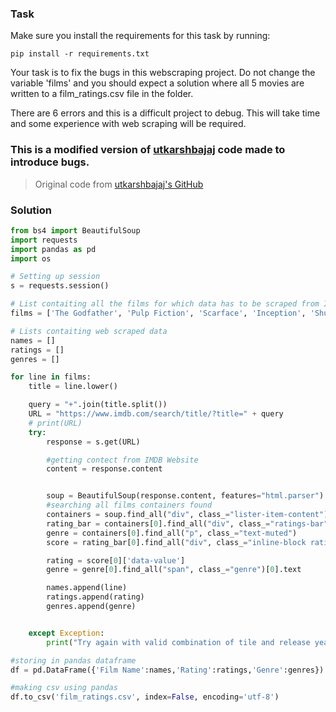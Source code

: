 ### Task

Make sure you install the requirements for this task by running:

```
pip install -r requirements.txt
```

Your task is to fix the bugs in this webscraping project. Do not change the variable 'films' and you should expect a solution where
all 5 movies are written to a film_ratings.csv file in the folder. 


There are 6 errors and this is a difficult project to debug. This will take time and some experience with web scraping will be required. 


### This is a modified version of [utkarshbajaj](https://github.com/utkarshbajaj) code made to introduce bugs.
> Original code from [utkarshbajaj's GitHub](https://github.com/utkarshbajaj/Find-IMDB-Ratings)

### Solution

```python
from bs4 import BeautifulSoup
import requests
import pandas as pd
import os

# Setting up session
s = requests.session()  

# List contaiting all the films for which data has to be scraped from IMDB
films = ['The Godfather', 'Pulp Fiction', 'Scarface', 'Inception', 'Shutter Island', 'Goodwill Hunting', 'Catch me if you Can']

# Lists contaiting web scraped data
names = []
ratings = []
genres = []

for line in films:
    title = line.lower()

    query = "+".join(title.split()) 
    URL = "https://www.imdb.com/search/title/?title=" + query
    # print(URL)
    try: 
        response = s.get(URL)

        #getting contect from IMDB Website
        content = response.content


        soup = BeautifulSoup(response.content, features="html.parser") 
        #searching all films containers found
        containers = soup.find_all("div", class_="lister-item-content")
        rating_bar = containers[0].find_all("div", class_="ratings-bar")
        genre = containers[0].find_all("p", class_="text-muted")
        score = rating_bar[0].find_all("div", class_="inline-block ratings-imdb-rating")

        rating = score[0]['data-value']
        genre = genre[0].find_all("span", class_="genre")[0].text

        names.append(line)
        ratings.append(rating)
        genres.append(genre)


    except Exception:
        print("Try again with valid combination of tile and release year")

#storing in pandas dataframe
df = pd.DataFrame({'Film Name':names,'Rating':ratings,'Genre':genres}) 

#making csv using pandas
df.to_csv('film_ratings.csv', index=False, encoding='utf-8')